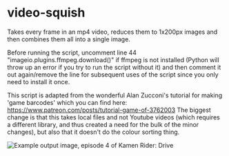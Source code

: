 # video-squish
Takes every frame in an mp4 video, reduces them to 1x200px images and then combines them all into a single image.

Before running the script, uncomment line 44 "imageio.plugins.ffmpeg.download()" if ffmpeg is not installed (Python will throw up an error if you try to run the script without it) and then comment it out again/remove the line for subsequent uses of the script since you only need to install it once.

This script is adapted from the wonderful Alan Zucconi's tutorial for making 'game barcodes' which you can find here: https://www.patreon.com/posts/tutorial-game-of-3762003
The biggest change is that this takes local files and not Youtube videos (which requires a different library, and thus created a need for the bulk of the minor changes), but also that it doesn't do the colour sorting thing.

![Example output image, episode 4 of Kamen Rider: Drive](http://i.imgur.com/eKv7mNm.png)
